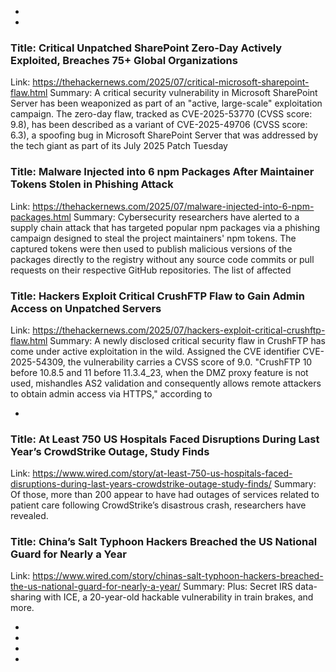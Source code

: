  - 
 - 
### Title: Critical Unpatched SharePoint Zero-Day Actively Exploited, Breaches 75+ Global Organizations
Link: https://thehackernews.com/2025/07/critical-microsoft-sharepoint-flaw.html
Summary: A critical security vulnerability in Microsoft SharePoint Server has been weaponized as part of an "active, large-scale" exploitation campaign.
The zero-day flaw, tracked as CVE-2025-53770 (CVSS score: 9.8), has been described as a variant of CVE-2025-49706 (CVSS score: 6.3), a spoofing bug in Microsoft SharePoint Server that was addressed by the tech giant as part of its July 2025 Patch Tuesday

### Title: Malware Injected into 6 npm Packages After Maintainer Tokens Stolen in Phishing Attack
Link: https://thehackernews.com/2025/07/malware-injected-into-6-npm-packages.html
Summary: Cybersecurity researchers have alerted to a supply chain attack that has targeted popular npm packages via a phishing campaign designed to steal the project maintainers' npm tokens.
The captured tokens were then used to publish malicious versions of the packages directly to the registry without any source code commits or pull requests on their respective GitHub repositories.
The list of affected

### Title: Hackers Exploit Critical CrushFTP Flaw to Gain Admin Access on Unpatched Servers
Link: https://thehackernews.com/2025/07/hackers-exploit-critical-crushftp-flaw.html
Summary: A newly disclosed critical security flaw in CrushFTP has come under active exploitation in the wild. Assigned the CVE identifier CVE-2025-54309, the vulnerability carries a CVSS score of 9.0.
"CrushFTP 10 before 10.8.5 and 11 before 11.3.4_23, when the DMZ proxy feature is not used, mishandles AS2 validation and consequently allows remote attackers to obtain admin access via HTTPS," according to

 - 
### Title: At Least 750 US Hospitals Faced Disruptions During Last Year’s CrowdStrike Outage, Study Finds
Link: https://www.wired.com/story/at-least-750-us-hospitals-faced-disruptions-during-last-years-crowdstrike-outage-study-finds/
Summary: Of those, more than 200 appear to have had outages of services related to patient care following CrowdStrike’s disastrous crash, researchers have revealed.

### Title: China’s Salt Typhoon Hackers Breached the US National Guard for Nearly a Year
Link: https://www.wired.com/story/chinas-salt-typhoon-hackers-breached-the-us-national-guard-for-nearly-a-year/
Summary: Plus: Secret IRS data-sharing with ICE, a 20-year-old hackable vulnerability in train brakes, and more.

 - 
 - 
 - 
 - 
